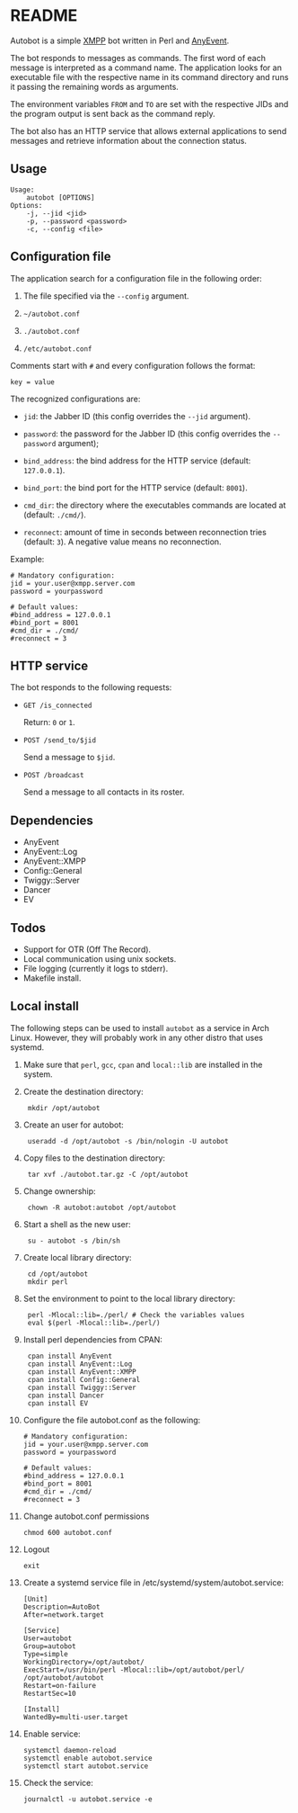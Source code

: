 README
===

Autobot is a simple [XMPP](http://xmpp.org/) bot written in Perl and [AnyEvent](http://software.schmorp.de/pkg/AnyEvent.html).

The bot responds to messages as commands. The first word of each message is interpreted as a command name. The application looks for an executable file with the respective name in its command directory and runs it passing the remaining words as arguments.

The environment variables `FROM` and `TO` are set with the respective JIDs and the program output is sent back as the command reply.

The bot also has an HTTP service that allows external applications to send messages and retrieve information about the connection status.

Usage
---

    Usage:
        autobot [OPTIONS]
    Options:
        -j, --jid <jid>
        -p, --password <password>
        -c, --config <file>

Configuration file
---

The application search for a configuration file in the following order:

1. The file specified via the `--config` argument.

2. `~/autobot.conf`

3. `./autobot.conf`

4. `/etc/autobot.conf`

Comments start with `#` and every configuration follows the format:

    key = value

The recognized configurations are:

- `jid`: the Jabber ID (this config overrides the `--jid` argument).

- `password`: the password for the Jabber ID (this config overrides the `--password` argument);

- `bind_address`: the bind address for the HTTP service (default: `127.0.0.1`).

- `bind_port`: the bind port for the HTTP service (default: `8001`).

- `cmd_dir`: the directory where the executables commands are located at (default: `./cmd/`).

- `reconnect`: amount of time in seconds between reconnection tries (default: `3`). A negative value means no reconnection.

Example:

    # Mandatory configuration:
    jid = your.user@xmpp.server.com
    password = yourpassword

    # Default values:
    #bind_address = 127.0.0.1
    #bind_port = 8001
    #cmd_dir = ./cmd/
    #reconnect = 3

HTTP service
---

The bot responds to the following requests:

- `GET /is_connected`

    Return: `0` or `1`.

- `POST /send_to/$jid`

    Send a message to `$jid`.

- `POST /broadcast`

    Send a message to all contacts in its roster.

Dependencies
---

- AnyEvent
- AnyEvent::Log
- AnyEvent::XMPP
- Config::General
- Twiggy::Server
- Dancer
- EV

Todos
---

- Support for OTR (Off The Record).
- Local communication using unix sockets.
- File logging (currently it logs to stderr).
- Makefile install.

Local install
---

The following steps can be used to install `autobot` as a service in Arch Linux. However, they will probably work in any other distro that uses systemd.

1. Make sure that `perl`, `gcc`, `cpan` and `local::lib` are installed in the system.

2. Create the destination directory:

        mkdir /opt/autobot

3. Create an user for autobot:

        useradd -d /opt/autobot -s /bin/nologin -U autobot

4. Copy files to the destination directory:

        tar xvf ./autobot.tar.gz -C /opt/autobot

5. Change ownership:

        chown -R autobot:autobot /opt/autobot

6. Start a shell as the new user:

        su - autobot -s /bin/sh

7. Create local library directory:

        cd /opt/autobot
        mkdir perl

8. Set the environment to point to the local library directory:

        perl -Mlocal::lib=./perl/ # Check the variables values
        eval $(perl -Mlocal::lib=./perl/)

9. Install perl dependencies from CPAN:

        cpan install AnyEvent
        cpan install AnyEvent::Log
        cpan install AnyEvent::XMPP
        cpan install Config::General
        cpan install Twiggy::Server
        cpan install Dancer
        cpan install EV

10. Configure the file autobot.conf as the following:

        # Mandatory configuration:
        jid = your.user@xmpp.server.com
        password = yourpassword

        # Default values:
        #bind_address = 127.0.0.1
        #bind_port = 8001
        #cmd_dir = ./cmd/
        #reconnect = 3

11. Change autobot.conf permissions

        chmod 600 autobot.conf

12. Logout

        exit

13. Create a systemd service file in /etc/systemd/system/autobot.service:

        [Unit]
        Description=AutoBot
        After=network.target

        [Service]
        User=autobot
        Group=autobot
        Type=simple
        WorkingDirectory=/opt/autobot/
        ExecStart=/usr/bin/perl -Mlocal::lib=/opt/autobot/perl/ /opt/autobot/autobot
        Restart=on-failure
        RestartSec=10

        [Install]
        WantedBy=multi-user.target

14. Enable service:

        systemctl daemon-reload
        systemctl enable autobot.service
        systemctl start autobot.service

15. Check the service:

        journalctl -u autobot.service -e

